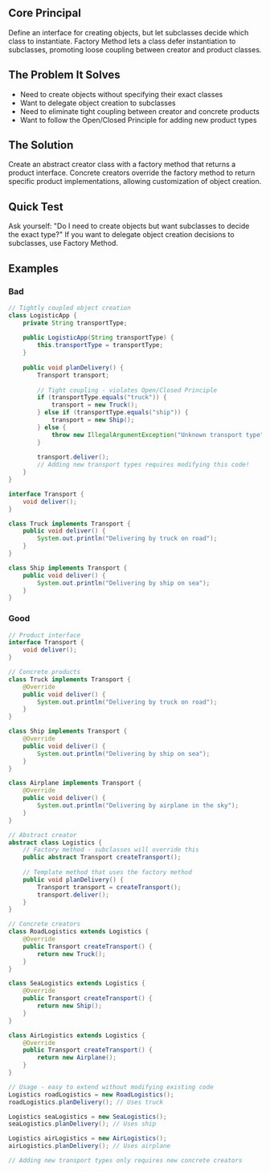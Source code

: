 ## Core Principal

Define an interface for creating objects, but let subclasses decide which class to instantiate. Factory Method lets a class defer instantiation to subclasses, promoting loose coupling between creator and product classes.

## The Problem It Solves

- Need to create objects without specifying their exact classes
- Want to delegate object creation to subclasses
- Need to eliminate tight coupling between creator and concrete products
- Want to follow the Open/Closed Principle for adding new product types

## The Solution

Create an abstract creator class with a factory method that returns a product interface. Concrete creators override the factory method to return specific product implementations, allowing customization of object creation.

## Quick Test

Ask yourself: "Do I need to create objects but want subclasses to decide the exact type?" If you want to delegate object creation decisions to subclasses, use Factory Method.

## Examples

### Bad

```java
// Tightly coupled object creation
class LogisticApp {
    private String transportType;
    
    public LogisticApp(String transportType) {
        this.transportType = transportType;
    }
    
    public void planDelivery() {
        Transport transport;
        
        // Tight coupling - violates Open/Closed Principle
        if (transportType.equals("truck")) {
            transport = new Truck();
        } else if (transportType.equals("ship")) {
            transport = new Ship();
        } else {
            throw new IllegalArgumentException("Unknown transport type");
        }
        
        transport.deliver();
        // Adding new transport types requires modifying this code!
    }
}

interface Transport {
    void deliver();
}

class Truck implements Transport {
    public void deliver() {
        System.out.println("Delivering by truck on road");
    }
}

class Ship implements Transport {
    public void deliver() {
        System.out.println("Delivering by ship on sea");
    }
}
```

### Good

```java
// Product interface
interface Transport {
    void deliver();
}

// Concrete products
class Truck implements Transport {
    @Override
    public void deliver() {
        System.out.println("Delivering by truck on road");
    }
}

class Ship implements Transport {
    @Override
    public void deliver() {
        System.out.println("Delivering by ship on sea");
    }
}

class Airplane implements Transport {
    @Override
    public void deliver() {
        System.out.println("Delivering by airplane in the sky");
    }
}

// Abstract creator
abstract class Logistics {
    // Factory method - subclasses will override this
    public abstract Transport createTransport();
    
    // Template method that uses the factory method
    public void planDelivery() {
        Transport transport = createTransport();
        transport.deliver();
    }
}

// Concrete creators
class RoadLogistics extends Logistics {
    @Override
    public Transport createTransport() {
        return new Truck();
    }
}

class SeaLogistics extends Logistics {
    @Override
    public Transport createTransport() {
        return new Ship();
    }
}

class AirLogistics extends Logistics {
    @Override
    public Transport createTransport() {
        return new Airplane();
    }
}

// Usage - easy to extend without modifying existing code
Logistics roadLogistics = new RoadLogistics();
roadLogistics.planDelivery(); // Uses truck

Logistics seaLogistics = new SeaLogistics();
seaLogistics.planDelivery(); // Uses ship

Logistics airLogistics = new AirLogistics();
airLogistics.planDelivery(); // Uses airplane

// Adding new transport types only requires new concrete creators
```